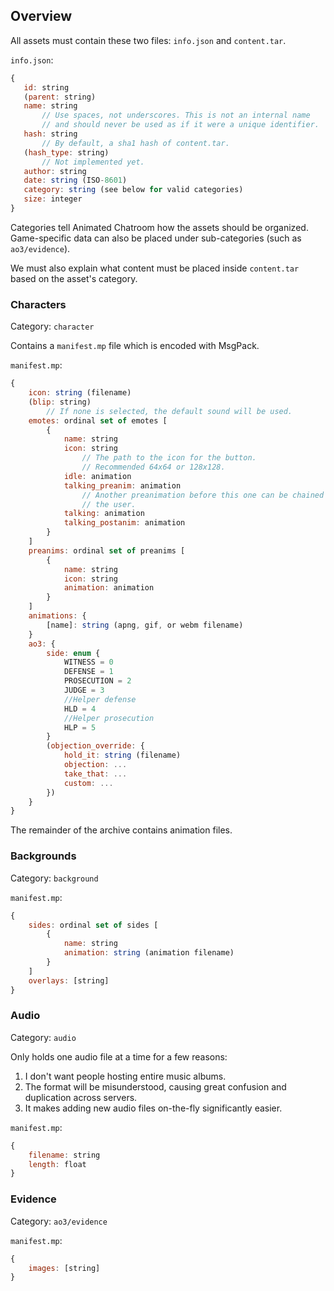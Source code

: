 Overview
--------

All assets must contain these two files: `info.json` and `content.tar`.

`info.json`:
```javascript
{
   id: string
   (parent: string)
   name: string
       // Use spaces, not underscores. This is not an internal name
       // and should never be used as if it were a unique identifier.
   hash: string
       // By default, a sha1 hash of content.tar.
   (hash_type: string)
       // Not implemented yet.
   author: string
   date: string (ISO-8601)
   category: string (see below for valid categories)
   size: integer
}
```

Categories tell Animated Chatroom how the assets should be organized.
Game-specific data can also be placed under sub-categories (such as `ao3/evidence`).

We must also explain what content must be placed inside `content.tar` based on the asset's category.

### Characters
Category: `character`

Contains a `manifest.mp` file which is encoded with MsgPack.

`manifest.mp`:
```javascript
{
    icon: string (filename)
    (blip: string)
        // If none is selected, the default sound will be used.
    emotes: ordinal set of emotes [
        {
            name: string
            icon: string
                // The path to the icon for the button.
                // Recommended 64x64 or 128x128.
            idle: animation
            talking_preanim: animation
                // Another preanimation before this one can be chained by
                // the user.
            talking: animation
            talking_postanim: animation
        }
    ]
    preanims: ordinal set of preanims [
        {
            name: string
            icon: string
            animation: animation
        }
    ]
    animations: {
        [name]: string (apng, gif, or webm filename)
    }
    ao3: {
        side: enum {
            WITNESS = 0
            DEFENSE = 1
            PROSECUTION = 2
            JUDGE = 3
            //Helper defense
            HLD = 4
            //Helper prosecution
            HLP = 5
        }
        (objection_override: {
            hold_it: string (filename)
            objection: ...
            take_that: ...
            custom: ...
        })
    }
}
```

The remainder of the archive contains animation files.

### Backgrounds
Category: `background`

`manifest.mp`:
```javascript
{
    sides: ordinal set of sides [
        {
            name: string
            animation: string (animation filename)
        }
    ]
    overlays: [string]
}
```

### Audio
Category: `audio`

Only holds one audio file at a time for a few reasons:
 1. I don't want people hosting entire music albums.
 2. The format will be misunderstood, causing great confusion and duplication across servers.
 3. It makes adding new audio files on-the-fly significantly easier.

`manifest.mp`:
```javascript
{
    filename: string
    length: float
}
```

### Evidence
Category: `ao3/evidence`

`manifest.mp`:
```javascript
{
    images: [string]
}
```
